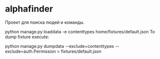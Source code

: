 # alphafinder
Проект для поиска людей и команды.

python manage.py loaddata -e contenttypes home/fixtures/default.json To dump fixture execute:

python manage.py dumpdata --exclude=contenttypes --exclude=auth.Permission > fixtures/default.json
